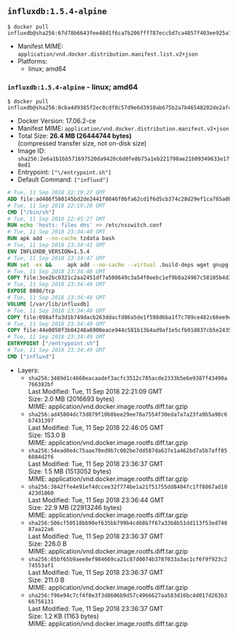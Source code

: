 ## `influxdb:1.5.4-alpine`

```console
$ docker pull influxdb@sha256:67d78b6643fee48d1f6ca7b206fff787ecc5d7ca4857f403ee925a77ec96214d
```

-	Manifest MIME: `application/vnd.docker.distribution.manifest.list.v2+json`
-	Platforms:
	-	linux; amd64

### `influxdb:1.5.4-alpine` - linux; amd64

```console
$ docker pull influxdb@sha256:8cba4d9385f2ec0cdf8c57d9e6d3910ab675b2a7b46548202de2af4f2dc21d41
```

-	Docker Version: 17.06.2-ce
-	Manifest MIME: `application/vnd.docker.distribution.manifest.v2+json`
-	Total Size: **26.4 MB (26444744 bytes)**  
	(compressed transfer size, not on-disk size)
-	Image ID: `sha256:2e6a1b1bb571697520da9420c6d0fe8b75a1eb221798ae21b09349633e170ed1`
-	Entrypoint: `["\/entrypoint.sh"]`
-	Default Command: `["influxd"]`

```dockerfile
# Tue, 11 Sep 2018 22:19:27 GMT
ADD file:ad486f580145bd2de2441f0846f0bfa62cd1f6d5cb374c28d29ef1ca785a0bbc in / 
# Tue, 11 Sep 2018 22:19:28 GMT
CMD ["/bin/sh"]
# Tue, 11 Sep 2018 22:45:27 GMT
RUN echo 'hosts: files dns' >> /etc/nsswitch.conf
# Tue, 11 Sep 2018 23:34:40 GMT
RUN apk add --no-cache tzdata bash
# Tue, 11 Sep 2018 23:34:41 GMT
ENV INFLUXDB_VERSION=1.5.4
# Tue, 11 Sep 2018 23:34:47 GMT
RUN set -ex &&     apk add --no-cache --virtual .build-deps wget gnupg tar ca-certificates &&     update-ca-certificates &&     for key in         05CE15085FC09D18E99EFB22684A14CF2582E0C5 ;     do         gpg --keyserver ha.pool.sks-keyservers.net --recv-keys "$key" ||         gpg --keyserver pgp.mit.edu --recv-keys "$key" ||         gpg --keyserver keyserver.pgp.com --recv-keys "$key" ;     done &&     wget --no-verbose https://dl.influxdata.com/influxdb/releases/influxdb-${INFLUXDB_VERSION}-static_linux_amd64.tar.gz.asc &&     wget --no-verbose https://dl.influxdata.com/influxdb/releases/influxdb-${INFLUXDB_VERSION}-static_linux_amd64.tar.gz &&     gpg --batch --verify influxdb-${INFLUXDB_VERSION}-static_linux_amd64.tar.gz.asc influxdb-${INFLUXDB_VERSION}-static_linux_amd64.tar.gz &&     mkdir -p /usr/src &&     tar -C /usr/src -xzf influxdb-${INFLUXDB_VERSION}-static_linux_amd64.tar.gz &&     rm -f /usr/src/influxdb-*/influxdb.conf &&     chmod +x /usr/src/influxdb-*/* &&     cp -a /usr/src/influxdb-*/* /usr/bin/ &&     rm -rf *.tar.gz* /usr/src /root/.gnupg &&     apk del .build-deps
# Tue, 11 Sep 2018 23:34:48 GMT
COPY file:3ee2bc0321c2aa2451df7a508649c3a54f0eebc1ef9b8a24967c58105b4d3160 in /etc/influxdb/influxdb.conf 
# Tue, 11 Sep 2018 23:34:48 GMT
EXPOSE 8086/tcp
# Tue, 11 Sep 2018 23:34:48 GMT
VOLUME [/var/lib/influxdb]
# Tue, 11 Sep 2018 23:34:48 GMT
COPY file:098affa3d1b749dacb263ddacfd86a5de1f598d6ba1f7c789ce482c66ee9c80b in /entrypoint.sh 
# Tue, 11 Sep 2018 23:34:49 GMT
COPY file:44e0050f3b04248a6900eace944c581b13b4ad9af1e5cfb91d837cb5e24356e6 in /init-influxdb.sh 
# Tue, 11 Sep 2018 23:34:49 GMT
ENTRYPOINT ["/entrypoint.sh"]
# Tue, 11 Sep 2018 23:34:49 GMT
CMD ["influxd"]
```

-	Layers:
	-	`sha256:3489d1c4660eacaadef3acfc3512c785acde2333b5e6e9387f43490a766382bf`  
		Last Modified: Tue, 11 Sep 2018 22:21:09 GMT  
		Size: 2.0 MB (2016693 bytes)  
		MIME: application/vnd.docker.image.rootfs.diff.tar.gzip
	-	`sha256:ad45804dc73d879f10b8bee29ee78a7554f30eda7a7a23fa9b5a98c6b7431397`  
		Last Modified: Tue, 11 Sep 2018 22:46:05 GMT  
		Size: 153.0 B  
		MIME: application/vnd.docker.image.rootfs.diff.tar.gzip
	-	`sha256:54ead0e4c75aae70ed9b7c002be7dd587da637e1a462bd7a5b7aff856884d2f6`  
		Last Modified: Tue, 11 Sep 2018 23:36:37 GMT  
		Size: 1.5 MB (1513052 bytes)  
		MIME: application/vnd.docker.image.rootfs.diff.tar.gzip
	-	`sha256:3842ffe4e91ef4dccee32f774be1a21f51755dd8404fc1ff8867ad10423d1860`  
		Last Modified: Tue, 11 Sep 2018 23:36:44 GMT  
		Size: 22.9 MB (22913246 bytes)  
		MIME: application/vnd.docker.image.rootfs.diff.tar.gzip
	-	`sha256:506cf50518bb90ef635bb799b4cd68b7f67a33b8b51dd113f53ed74887aa22a6`  
		Last Modified: Tue, 11 Sep 2018 23:36:37 GMT  
		Size: 226.0 B  
		MIME: application/vnd.docker.image.rootfs.diff.tar.gzip
	-	`sha256:85bf65b9aee8ef984669ca21c87d0074b3787033a3ac1cf6f9f923c274553af1`  
		Last Modified: Tue, 11 Sep 2018 23:36:37 GMT  
		Size: 211.0 B  
		MIME: application/vnd.docker.image.rootfs.diff.tar.gzip
	-	`sha256:f96e94c7cf4f8e3f3d8606b9d57c4966627aa583d16bc4d017d263b366756131`  
		Last Modified: Tue, 11 Sep 2018 23:36:37 GMT  
		Size: 1.2 KB (1163 bytes)  
		MIME: application/vnd.docker.image.rootfs.diff.tar.gzip
